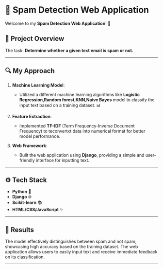 # 📧 Spam Detection Web Application

Welcome to my **Spam Detection Web Application**! 🚀

## 🎯 Project Overview

The task: **Determine whether a given text email is spam or not.**

---

## 🔍 My Approach

1. **Machine Learning Model**:
   - Utilized a different machine learning algorithms like **Logistic Regression**,**Random forest**,**KNN**,**Naive Bayes** model to classify the input text based on a training dataset. 📊
   
2. **Feature Extraction**:
   - Implemented **TF-IDF** (Term Frequency-Inverse Document Frequency) to  teconvertxt data into numerical format for better model performance.

3. **Web Framework**:
   - Built the web application using **Django**, providing a simple and user-friendly interface for inputting text.

---

## ⚙️ Tech Stack

- **Python** 🐍
- **Django** 🌐
- **Scikit-learn** 📚
- **HTML/CSS/JavaScript** ✨

---

## 🚀 Results

The model effectively distinguishes between spam and not spam, showcasing high accuracy based on the training dataset. The web application allows users to easily input text and receive immediate feedback on its classification.

---
